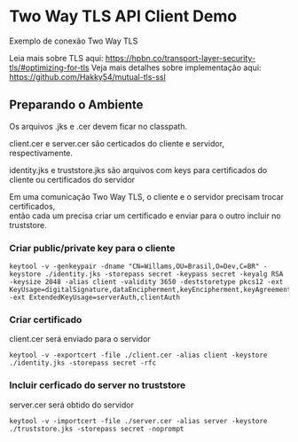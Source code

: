# Two Way TLS API Client Demo

Exemplo de conexão Two Way TLS

Leia mais sobre TLS aqui: https://hpbn.co/transport-layer-security-tls/#optimizing-for-tls
Veja mais detalhes sobre implementação aqui: https://github.com/Hakky54/mutual-tls-ssl

## Preparando o Ambiente

Os arquivos .jks e .cer devem ficar no classpath.

client.cer e server.cer são certicados do cliente e servidor, respectivamente.


identity.jks e truststore.jks são arquivos com keys para certificados do cliente ou certificados do servidor


Em uma comunicação Two Way TLS, o cliente e o servidor precisam trocar certificados,<br>
então cada um precisa criar um certificado e enviar para o outro incluir no truststore.

### Criar public/private key para o cliente

```
keytool -v -genkeypair -dname "CN=Willams,OU=Brasil,O=Dev,C=BR" -keystore ./identity.jks -storepass secret -keypass secret -keyalg RSA -keysize 2048 -alias client -validity 3650 -deststoretype pkcs12 -ext KeyUsage=digitalSignature,dataEncipherment,keyEncipherment,keyAgreement -ext ExtendedKeyUsage=serverAuth,clientAuth
```

### Criar certificado

client.cer será enviado para o servidor

```
keytool -v -exportcert -file ./client.cer -alias client -keystore ./identity.jks -storepass secret -rfc
```

### Incluir cerficado do server no truststore

server.cer será obtido do servidor

```
keytool -v -importcert -file ./server.cer -alias server -keystore ./truststore.jks -storepass secret -noprompt
```
